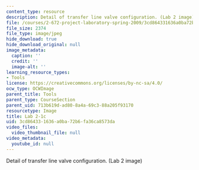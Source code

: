 ```yaml
---
content_type: resource
description: Detail of transfer line valve configuration. (Lab 2 image)
file: /courses/2-672-project-laboratory-spring-2009/3cd864331636a0ba72b6fa36ca8573da_lab21c.jpg
file_size: 2374
file_type: image/jpeg
hide_download: true
hide_download_original: null
image_metadata:
  caption: ''
  credit: ''
  image-alt: ''
learning_resource_types:
- Tools
license: https://creativecommons.org/licenses/by-nc-sa/4.0/
ocw_type: OCWImage
parent_title: Tools
parent_type: CourseSection
parent_uid: 713b619d-ad80-8a4a-69c3-88a205f93170
resourcetype: Image
title: Lab 2-1c
uid: 3cd86433-1636-a0ba-72b6-fa36ca8573da
video_files:
  video_thumbnail_file: null
video_metadata:
  youtube_id: null
---
```

Detail of transfer line valve configuration. (Lab 2 image)
